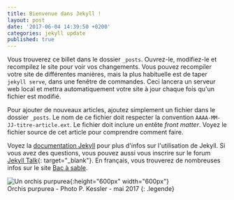 ```yaml
---
title: Bienvenue dans Jekyll !
layout: post
date: '2017-06-04 14:39:50 +0200'
categories: jekyll update
published: true
---
```


Vous trouverez ce billet dans le dossier `_posts`. Ouvrez-le, modifiez-le et recompilez le site pour voir vos changements. Vous pouvez recompiler votre site de différentes manières, mais la plus habituelle est de taper `jekyll serve`, dans une fenêtre de commandes. Ceci lancera un serveur web local et mettra automatiquement votre site à jour chaque fois qu'un fichier est modifié.

Pour ajouter de nouveaux articles, ajoutez simplement un fichier dans le dossier `_posts`. Le nom de ce fichier doit respecter la convention `AAAA-MM-JJ-titre-article.ext`. Le fichier doit inclure un entête *front matter*. Voyez le fichier source de cet article pour comprendre comment faire.

Voyez la [documentation Jekyll][jekyll-docs] pour plus d'infos sur l'utilisation de Jekyll. Si vous avez des questions, vous pouvez aussi vous inscrire sur le forum [Jekyll Talk][jekyll-talk]{: target="_blank"}. En français, vous trouverez de nombreuses infos sur le site [Bac à sable][bac-a-sable].

![Un orchis purpurea]({{site.url}}/assets/images/orchys_purpurea.jpg){:height="600px" width="600px"}  
<i class="fa fa-camera-retro" aria-hidden="true"></i> Orchis purpurea - Photo P. Kessler - mai 2017
{: .legende}

[jekyll-docs]: https://jekyllrb.com/docs/home
[bac-a-sable]: https://www.bac-a-sable.eu
[jekyll-talk]: https://talk.jekyllrb.com/